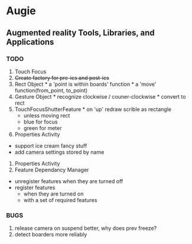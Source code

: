 Augie
=====
Augmented reality Tools, Libraries, and Applications
----------------------------------------------------

### TODO
1. Touch Focus
  1. ~~Create factory for pre-ics and post-ics~~
  1. Rect Object
    * a 'point is within boards' function
    * a 'move' function(from_point, to_point)
  1. Gesture Object
    * recognize clockwise / couner-clockwise
    * convert to rect
  1. TouchFocusShutterFeature
    * on 'up' redraw scrible as rectangle
      * unless moving rect
      * blue for focus
      * green for meter
1. Properties Activity
  * support ice cream fancy stuff
  * add camera settings stored by name
1. Properties Activity
1. Feature Dependancy Manager
  * unregister features when they are turned off
  * register features
    * when they are turned on 
    * with a set of required features

### BUGS
1. release camera on suspend better, why does prev freeze?
1. detect boarders more reliably


